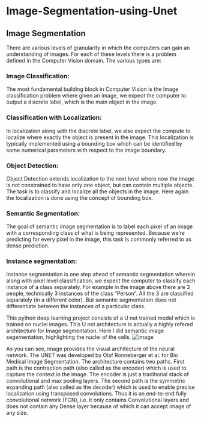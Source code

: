 # Image-Segmentation-using-Unet

## Image Segmentation
There are various levels of granularity in which the computers can gain an understanding of images. For each of these levels there is a problem defined in the Computer Vision domain.
The various types are:
### Image Classification:
 The most fundamental building block in Computer Vision is the Image classification problem where given an image, we expect the computer to output a discrete label, which is the main object in the image.
 
 ### Classification with Localization:
 In localization along with the discrete label, we also expect the compute to localize where exactly the object is present in the image. This localization is typically implemented using a bounding box which can be identified by some numerical parameters with respect to the image boundary.
 
 ### Object Detection:
 Object Detection extends localization to the next level where now the image is not constrained to have only one object, but can contain multiple objects. The task is to classify and localize all the objects in the image. Here again the localization is done using the concept of bounding box.
 
 ### Semantic Segmentation:
 The goal of semantic image segmentation is to label each pixel of an image with a corresponding class of what is being represented. Because we’re predicting for every pixel in the image, this task is commonly referred to as dense prediction.
 
 ### Instance segmentation:
 Instance segmentation is one step ahead of semantic segmentation wherein along with pixel level classification, we expect the computer to classify each instance of a class separately. For example in the image above there are 3 people, technically 3 instances of the class “Person”. All the 3 are classified separately (in a different color). But semantic segmentation does not differentiate between the instances of a particular class.



This python deep learning project consists of a U net trained model which is trained on nuclei images.
This U net architecture is actually a highly refered architecture for Image segmentation. Here I did semantic image segementation, highlighting the nuclei of the cells.
![image](https://user-images.githubusercontent.com/58435489/126040663-4a2e39b0-d000-44dc-b6df-9c2711211452.png)

As you can see, image provides the visual architecture of the neural network. 
The UNET was developed by Olaf Ronneberger et al. for Bio Medical Image Segmentation. The architecture contains two paths. First path is the contraction path (also called as the encoder) which is used to capture the context in the image. The encoder is just a traditional stack of convolutional and max pooling layers. The second path is the symmetric expanding path (also called as the decoder) which is used to enable precise localization using transposed convolutions. Thus it is an end-to-end fully convolutional network (FCN), i.e. it only contains Convolutional layers and does not contain any Dense layer because of which it can accept image of any size.
